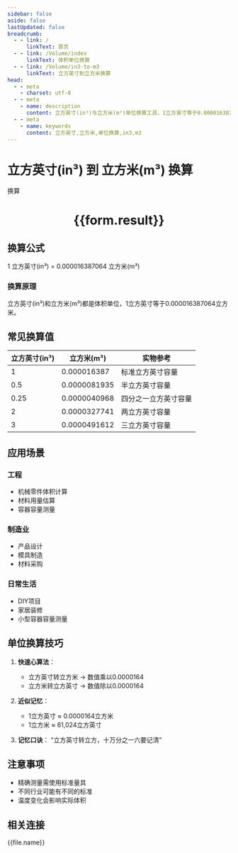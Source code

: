 ```yaml
---
sidebar: false
aside: false
lastUpdated: false
breadcrumb:
  - - link: /
      linkText: 首页
  - - link: /Volume/index
      linkText: 体积单位换算
  - - link: /Volume/in3-to-m3
      linkText: 立方英寸到立方米换算
head:
  - - meta
    - charset: utf-8
  - - meta
    - name: description
      content: 立方英寸(in³)与立方米(m³)单位换算工具，1立方英寸等于0.000016387064立方米。
  - - meta
    - name: keywords
      content: 立方英寸,立方米,单位换算,in3,m3
---
```


# 立方英寸(in³) 到 立方米(m³) 换算

<script setup>
import { onMounted, reactive, inject ,ref  } from 'vue'
import { NButton,NForm ,NFormItem,NInput,NInputNumber,NSelect,NCard,useMessage ,NGrid ,NGi } from 'naive-ui'
import { defineClientComponent } from 'vitepress'
import { Volume } from '../../files';

const convert = inject('convert')
const formRef = ref(null);
const rules = {
  number:{
    required: true,
    type: 'number',
    trigger: "blur"
  }
}
const form = reactive({
  number:null,
  result:'',
  title:'立方英寸(in³)到立方米(m³)换算'
})

const convertHandler = (e) => {
  e.preventDefault();
  formRef.value?.validate((errors)=>{
    if (!errors) {
      form.result = `${form.number} in³ = ${convert(form.number).from('in3').to('m3')} m³`
    }
  })
}
</script>

<n-form size="large" :model="form" ref='formRef' :rules="rules">
  <n-form-item label="数值" path="number">
    <n-input-number size="large" style="width:100%" :min="0" v-model:value="form.number" placeholder="请输入立方英寸数值" />
  </n-form-item>
  <n-form-item>
    <n-button type="info" style="width:100%" @click="convertHandler">换算</n-button>
  </n-form-item>
</n-form>
<n-card embedded :bordered="false" hoverable>
  <div style="text-align:center">
    <h1>{{form.result}}</h1>
  </div>
</n-card>

## 换算公式
1 立方英寸(in³) = 0.000016387064 立方米(m³)

### 换算原理
立方英寸(in³)和立方米(m³)都是体积单位，1立方英寸等于0.000016387064立方米。

## 常见换算值
| 立方英寸(in³) | 立方米(m³)    | 实物参考                 |
|--------------|--------------|--------------------------|
| 1            | 0.000016387  | 标准立方英寸容量          |
| 0.5          | 0.0000081935 | 半立方英寸容量            |
| 0.25         | 0.0000040968 | 四分之一立方英寸容量      |
| 2            | 0.0000327741 | 两立方英寸容量            |
| 3            | 0.0000491612 | 三立方英寸容量            |

## 应用场景
### 工程
- 机械零件体积计算
- 材料用量估算
- 容器容量测量

### 制造业
- 产品设计
- 模具制造
- 材料采购

### 日常生活
- DIY项目
- 家居装修
- 小型容器容量测量

## 单位换算技巧
1. **快速心算法**：
   - 立方英寸转立方米 → 数值乘以0.0000164
   - 立方米转立方英寸 → 数值除以0.0000164

2. **近似记忆**：
   - 1立方英寸 ≈ 0.0000164立方米
   - 1立方米 ≈ 61,024立方英寸

3. **记忆口诀**：
   "立方英寸转立方，十万分之一六要记清"

## 注意事项
- 精确测量需使用标准量具
- 不同行业可能有不同的标准
- 温度变化会影响实际体积

## 相关连接
<n-grid x-gap="12" :cols="2">
  <n-gi v-for="(file, index) in Volume" :key="index">
    <n-button
      text
      tag="a"
      :href="file.path"
      type="info"
    >
      {{file.name}}
    </n-button>
  </n-gi>
</n-grid>